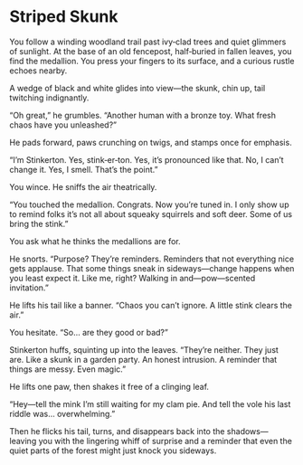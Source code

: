 # Striped Skunk

You follow a winding woodland trail past ivy‑clad trees and quiet glimmers of sunlight. At the base of an old fencepost, half‑buried in fallen leaves, you find the medallion. You press your fingers to its surface, and a curious rustle echoes nearby.

A wedge of black and white glides into view—the skunk, chin up, tail twitching indignantly.

“Oh great,” he grumbles. “Another human with a bronze toy. What fresh chaos have you unleashed?”

He pads forward, paws crunching on twigs, and stamps once for emphasis.

“I’m Stinkerton. Yes, stink‑er‑ton. Yes, it’s pronounced like that. No, I can’t change it. Yes, I smell. That’s the point.”

You wince. He sniffs the air theatrically.

“You touched the medallion. Congrats. Now you’re tuned in. I only show up to remind folks it’s not all about squeaky squirrels and soft deer. Some of us bring the stink.”

You ask what he thinks the medallions are for.

He snorts. “Purpose? They’re reminders. Reminders that not everything nice gets applause. That some things sneak in sideways—change happens when you least expect it. Like me, right? Walking in and—pow—scented invitation.”

He lifts his tail like a banner. “Chaos you can’t ignore. A little stink clears the air.”

You hesitate. “So… are they good or bad?”

Stinkerton huffs, squinting up into the leaves. “They’re neither. They just are. Like a skunk in a garden party. An honest intrusion. A reminder that things are messy. Even magic.”

He lifts one paw, then shakes it free of a clinging leaf.

“Hey—tell the mink I’m still waiting for my clam pie. And tell the vole his last riddle was… overwhelming.”

Then he flicks his tail, turns, and disappears back into the shadows—leaving you with the lingering whiff of surprise and a reminder that even the quiet parts of the forest might just knock you sideways.